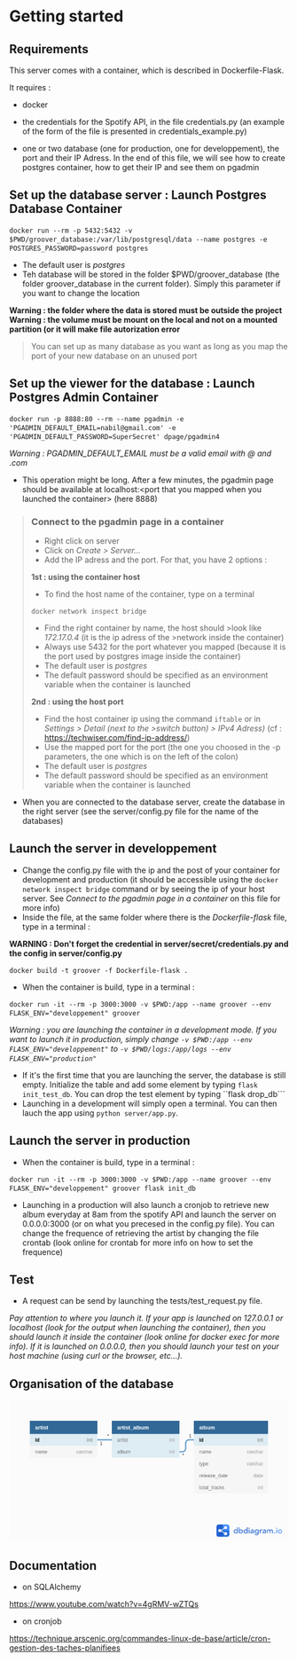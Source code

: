 # Getting started

## Requirements

This server comes with a container, which is described in Dockerfile-Flask.

It requires :

- docker

- the credentials for the Spotify API, in the file credentials.py (an example of the form of the file is presented in credentials_example.py) 

- one or two database (one for production, one for developpement), the port and their IP Adress. In the end of this file, we will see how to create postgres container, how to get their IP and see them on pgadmin

## Set up the database server :  Launch Postgres Database Container
```
docker run --rm -p 5432:5432 -v $PWD/groover_database:/var/lib/postgresql/data --name postgres -e POSTGRES_PASSWORD=password postgres
```
- The default user is _postgres_
- Teh database will be stored in the folder $PWD/groover_database (the folder groover_database in the current folder). Simply this parameter if you want to change the location

__Warning : the folder where the data is stored must be outside the project__
__Warning : the volume must be mount on the local and not on a mounted partition (or it will make file autorization error__

> You can set up as many database as you want as long as you map the port of your new database on an unused port

## Set up the viewer for the database : Launch Postgres Admin Container
```
docker run -p 8888:80 --rm --name pgadmin -e 'PGADMIN_DEFAULT_EMAIL=nabil@gmail.com' -e 'PGADMIN_DEFAULT_PASSWORD=SuperSecret' dpage/pgadmin4
```
_Warning : PGADMIN_DEFAULT_EMAIL must be a valid email with @ and .com_

- This operation might be long. After a few minutes, the pgadmin page should be available at localhost:\<port that you mapped when you launched the container\> (here 8888)
>
>### Connect to the pgadmin page in a container
>- Right click on server
>- Click on _Create > Server..._
>- Add the IP adress and the port. For that, you have 2 options :
>
>__1st : using the container host__
>- To find the host name of the container, type on a terminal
>```
>docker network inspect bridge
>```
>- Find the right container by name, the host should >look like _172.17.0.4_ (it is the ip adress of the >network inside the container)
>- Always use 5432 for the port whatever you mapped (because it is the port used by postgres image inside the container)
>- The default user is _postgres_
>- The default password should be specified as an environment variable when the container is launched
>
>__2nd : using the host port__
>- Find the host container ip using the command ```iftable``` or in _Settings > Detail (next to the >switch button) > IPv4 Adress)_ (cf : https://techwiser.com/find-ip-address/) 
>- Use the mapped port for the port (the one you choosed in the -p parameters, the one which is on the left of the colon)
>- The default user is _postgres_
>- The default password should be specified as an environment variable when the container is launched

- When you are connected to the database server, create the database in the right server (see the server/config.py file for the name of the databases)

## Launch the server in developpement
- Change the config.py file with the ip and the post of your container for development and production (it should be accessible using the ```docker network inspect bridge``` command or by seeing the ip of your host server. See _Connect to the pgadmin page in a container_ on this file for more info)
- Inside the file, at the same folder where there is the _Dockerfile-flask_ file, type in a terminal :

__WARNING : Don't forget the credential in server/secret/credentials.py and the config in server/config.py__
```
docker build -t groover -f Dockerfile-flask .
```
- When the container is build, type in a terminal :
```
docker run -it --rm -p 3000:3000 -v $PWD:/app --name groover --env FLASK_ENV="developpement" groover
```
_Warning : you are launching the container in a development mode. If you want to launch it in production, simply change ```-v $PWD:/app --env FLASK_ENV="developpement"``` to ```-v $PWD/logs:/app/logs --env FLASK_ENV="production"```_ 

- If it's the first time that you are launching the server, the database is still empty. Initialize the table and add some element by typing ```flask init_test_db```. You can drop the test element by typing ``flask drop_db```
- Launching in a development will simply open a terminal. You can then lauch the app using ```python server/app.py```.

## Launch the server in production
- When the container is build, type in a terminal :
```
docker run -it --rm -p 3000:3000 -v $PWD:/app --name groover --env FLASK_ENV="developpement" groover flask init_db
```


- Launching in a production will also launch a cronjob to retrieve new album everyday at 8am from the spotify API and launch the server on 0.0.0.0:3000 (or on what you precesed in the config.py file). You can change the frequence of retrieving the artist by changing the file crontab (look online for crontab for more info on how to set the frequence)


## Test
- A request can be send by launching the tests/test_request.py file. 

_Pay attention to  where you launch it. If your app is launched on 127.0.0.1 or localhost (look for the output when launching the container), then you should launch it inside the container (look online for docker exec for more info). If it is launched on 0.0.0.0, then you should launch your test on your host machine (using curl or the browser, etc...)._

## Organisation of the database

![Diagram of database](./diagram_of_database.png)

## Documentation
- on SQLAlchemy

https://www.youtube.com/watch?v=4gRMV-wZTQs

- on cronjob

https://technique.arscenic.org/commandes-linux-de-base/article/cron-gestion-des-taches-planifiees
